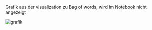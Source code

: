 Grafik aus der visualization zu Bag of words, wird im Notebook nicht angezeigt

![grafik](https://user-images.githubusercontent.com/105354134/184932939-c1ab3153-c57a-486e-8009-5f6a083351e5.png)
